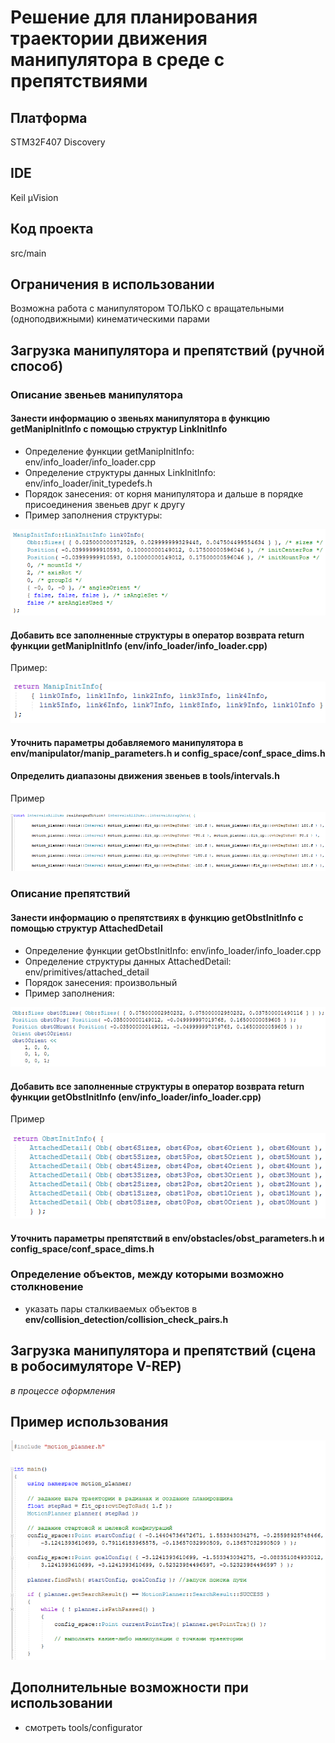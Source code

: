 # Решение для планирования траектории движения манипулятора в среде с препятствиями
## Платформа
STM32F407 Discovery
## IDE
Keil µVision
## Код проекта
src/main
## Ограничения в использовании
Возможна работа с манипулятором ТОЛЬКО с вращательными (одноподвижными) кинематическими парами
## Загрузка манипулятора и препятствий (ручной способ)
### Описание звеньев манипулятора
#### Занести информацию о звеньях манипулятора в функцию getManipInitInfo с помощью структур LinkInitInfo
- Определение функции getManipInitInfo: env/info_loader/info_loader.cpp
- Определение структуры данных LinkInitInfo: env/info_loader/init_typedefs.h
- Порядок занесения: от корня манипулятора и дальше в порядке присоединения звеньев друг к другу
- Пример заполнения структуры:

![Image alt](https://github.com/SibiryakovVictor/manipulator_trajectory_planning/raw/master/link_init_info_example.png)

#### Добавить все заполненные структуры в оператор возврата return функции getManipInitInfo (env/info_loader/info_loader.cpp)

Пример:

![Image alt](https://github.com/SibiryakovVictor/manipulator_trajectory_planning/raw/master/getManipInitInfo_return_example.png)

#### Уточнить параметры добавляемого манипулятора в env/manipulator/manip_parameters.h и config_space/conf_space_dims.h

#### Определить диапазоны движения звеньев в tools/intervals.h

Пример

![Image alt](https://github.com/SibiryakovVictor/manipulator_trajectory_planning/raw/master/ranges_motion_example.png)

### Описание препятствий
#### Занести информацию о препятствиях в функцию getObstInitInfo с помощью структур AttachedDetail
- Определение функции getObstInitInfo: env/info_loader/info_loader.cpp
- Определение структуры данных AttachedDetail: env/primitives/attached_detail
- Порядок занесения: произвольный
- Пример заполнения:

![Image alt](https://github.com/SibiryakovVictor/manipulator_trajectory_planning/raw/master/attached_detail_example.png)

#### Добавить все заполненные структуры в оператор возврата return функции getObstInitInfo (env/info_loader/info_loader.cpp)

Пример

![Image alt](https://github.com/SibiryakovVictor/manipulator_trajectory_planning/raw/master/getObstInitInfo_return_example.png)

#### Уточнить параметры препятствий в env/obstacles/obst_parameters.h и config_space/conf_space_dims.h

### Определение объектов, между которыми возможно столкновение

- указать пары сталкиваемых объектов в **env/collision_detection/collision_check_pairs.h**

## Загрузка манипулятора и препятствий (сцена в робосимуляторе V-REP)

*в процессе оформления*

## Пример использования

![Image alt](https://github.com/SibiryakovVictor/manipulator_trajectory_planning/raw/master/usage_MotionPlanner_example.png)

## Дополнительные возможности при использовании

- смотреть tools/configurator
